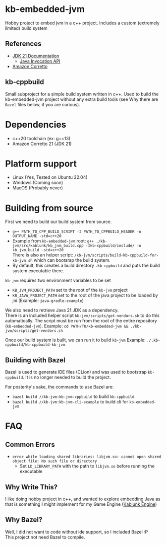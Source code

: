 # kb-embedded-jvm

Hobby project to embed jvm in a c++ project. Includes a custom (extremely limited) build system

## References
- [JDK 21 Documentation](https://docs.oracle.com/en/java/javase/21/index.html)
  - [Java Invocation API](https://docs.oracle.com/javase/8/docs/technotes/guides/jni/spec/invocation.html)
- [Amazon Corretto](https://aws.amazon.com/corretto/)

## kb-cppbuild

Small subproject for a simple build system written in c++. Used to build the kb-embedded-jvm project without
any extra build tools (see Why there are `Bazel` files below, if you are curious).

# Dependencies
- c++20 toolchain (ex: g++13)
- Amazon Corretto 21 (JDK 21)

# Platform support
- Linux (Yes, Tested on Ubuntu 22.04)
- Windows (Coming soon)
- MacOS (Probably never)

# Building from source

First we need to build our build system from source.
- `g++ PATH_TO_CPP_BUILD_SCRIPT -I PATH_TO_CPPBUILD_HEADER -o OUTPUT_NAME -std=c++20`
- Example from `kb-embedded-jvm` root: `g++ ./kb-jvm/src/kablunk/kb_jvm_build.cpp -Ikb-cppbuild/include/ -o kb_jvm_build -std=c++20`  
There is also an helper script: `/kb-jvm/scripts/build-kb-cppbuild-for-kb-jvm.sh` which can bootsrap the build system.
- By default, this creates a build directory `.kb-cppbuild` and puts the build system executable there.

`kb-jvm` requires two environment variables to be set
  - `KB_JVM_PROJECT_PATH` set to the root of the `kb-jvm` project
  - `KB_JAVA_PROJECT_PATH` set to the root of the java project to be loaded by jni (Example: `java-gradle-example`)

We also need to retrieve Java 21 JDK as a dependency.  
There is an included helper script `kb-jvm/scripts/get-vendors.sh` to do this automatically.
The script must be run from the root of the entire repository (`kb-embedded-jvm`).
Example: `cd PATH/TO/kb-embedded-jvm && ./kb-jvm/scripts/get-vendors.sh`

Once our build system is built, we can run it to build `kb-jvm`
Example: `./.kb-cppbuild/kb-cppbuild-kb-jvm`

## Building with Bazel

Bazel is used to generate IDE files (CLion) and was used to bootstrap `kb-cppbuild`.
It is no longer needed to build the project.

For posterity's sake, the commands to use Bazel are:
- `bazel build //kb-jvm:kb-jvm-cppbuild` to build `kb-cppbuild`
- `bazel build //kb-jvm:kb-jvm-cli-example` to build cli for `kb-embedded-jvm` 

# FAQ

## Common Errors

- `error while loading shared libraries: libjvm.so: cannot open shared object file: No such file or directory`
  - Set `LD_LIBRARY_PATH` with the path to `libjvm.so` before running the executable

## Why Write This?

I like doing hobby project in c++, and wanted to explore embedding Java as that is something I might implement for my Game Engine ([Kablunk Engine](https://github.com/happymonkey1/KablunkEngine))

## Why Bazel?

Well, I did not want to code without ide support, so I included Bazel :P  
This project not need Bazel to compile.